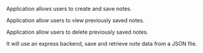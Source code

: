 Application allows users to create and save notes.

Application allow users to view previously saved notes.

Application allow users to delete previously saved notes.

It will use an express backend, save and retrieve note data from a JSON file.